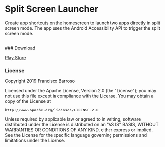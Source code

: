 # Split Screen Launcher

Create app shortcuts on the homescreen to launch two apps directly in split screen mode. The app uses the Android Accessibility API to trigger the split screen mode.

<br>
### Download

[Play Store](https://play.google.com/store/apps/details?id=com.fb.splitscreenlauncher)


### License

Copyright 2019 Francisco Barroso

Licensed under the Apache License, Version 2.0 (the "License");
you may not use this file except in compliance with the License.
You may obtain a copy of the License at

    http://www.apache.org/licenses/LICENSE-2.0

Unless required by applicable law or agreed to in writing, software
distributed under the License is distributed on an "AS IS" BASIS,
WITHOUT WARRANTIES OR CONDITIONS OF ANY KIND, either express or implied.
See the License for the specific language governing permissions and
limitations under the License.